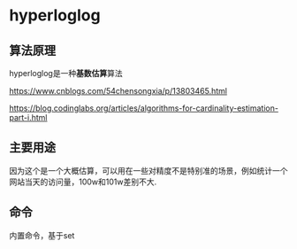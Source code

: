 # hyperloglog

## 算法原理

hyperloglog是一种**基数估算**算法

https://www.cnblogs.com/54chensongxia/p/13803465.html

https://blog.codinglabs.org/articles/algorithms-for-cardinality-estimation-part-i.html

## 主要用途

因为这个是一个大概估算，可以用在一些对精度不是特别准的场景，例如统计一个网站当天的访问量，100w和101w差别不大.

## 命令

内置命令，基于set